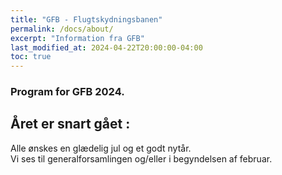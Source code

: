 ```yaml
---
title: "GFB - Flugtskydningsbanen"
permalink: /docs/about/
excerpt: "Information fra GFB"
last_modified_at: 2024-04-22T20:00:00-04:00
toc: true
---
```

### Program for GFB 2024.

 
## Året er snart gået :
Alle ønskes en glædelig jul og et godt nytår.   
Vi ses til generalforsamlingen og/eller i begyndelsen af februar.

